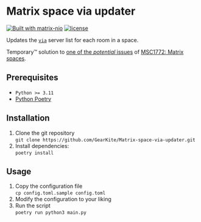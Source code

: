 # Matrix space via updater

[![Built with matrix-nio](https://img.shields.io/badge/built%20with-matrix--nio-brightgreen)](https://github.com/poljar/matrix-nio)
[![license](https://img.shields.io/badge/license-AGPL--3.0--or--later-blue.svg)](https://github.com/matrix-nio/matrix-nio/blob/master/LICENSE.md)

Updates the [`via`](https://spec.matrix.org/v1.10/client-server-api/#mspacechild) server list for each room in a space.

Temporary™ solution to [one of the _potential_ issues](https://github.com/matrix-org/matrix-spec-proposals/blob/matthew/msc1772/proposals/1772-groups-as-rooms.md#potential-issues) of [MSC1772: Matrix spaces](https://github.com/matrix-org/matrix-spec-proposals/pull/1772).

## Prerequisites

- `Python >= 3.11`
- [Python Poetry](https://python-poetry.org/)

## Installation

1. Clone the git repository  
   `git clone https://github.com/GearKite/Matrix-space-via-updater.git`
2. Install dependencies:  
   `poetry install`

## Usage

1. Copy the configuration file  
   `cp config.toml.sample config.toml`
2. Modify the configuration to your liking
3. Run the script  
   `poetry run python3 main.py`
